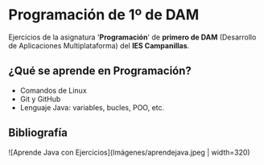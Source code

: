 # Programación de 1º de DAM
Ejercicios de la asignatura '**Programación**' de **primero de DAM** (Desarrollo de Aplicaciones Multiplataforma) del **IES Campanillas**.

## ¿Qué se aprende en Programación?

* Comandos de Linux
* Git y GitHub
* Lenguaje Java: variables, bucles, POO, etc.

## Bibliografía

![Aprende Java con Ejercicios](Imágenes/aprendejava.jpeg | width=320)
